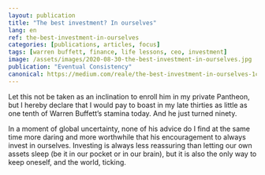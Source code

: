 ```yaml
---
layout: publication
title: "The best investment? In ourselves"
lang: en
ref: the-best-investment-in-ourselves
categories: [publications, articles, focus]
tags: [warren buffett, finance, life lessons, ceo, investment]
image: /assets/images/2020-08-30-the-best-investment-in-ourselves.jpg
publication: "Eventual Consistency"
canonical: https://medium.com/reale/the-best-investment-in-ourselves-1c8b3f5f2082
---
```


Let this not be taken as an inclination to enroll him in my private Pantheon, but I hereby declare that I would pay to boast in my late thirties as little as one tenth of Warren Buffett’s stamina today. And he just turned ninety.

In a moment of global uncertainty, none of his advice do I find at the same time more daring and more worthwhile that his encouragement to always invest in ourselves. Investing is always less reassuring than letting our own assets sleep (be it in our pocket or in our brain), but it is also the only way to keep oneself, and the world, ticking.
